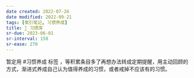 ```yaml
---
date created: 2022-07-26
date modified: 2022-09-21
tags: [索引笔记, 习惯养成]
title: ∑ 习惯库
sr-due: 2023-06-01
sr-interval: 158
sr-ease: 270
---
```


暂定用 #习惯养成 标签 ，等积累条目多了再想办法转成定期提醒，用主动回顾的方式，渐进式养成自己认为值得养成的习惯，或者戒掉不应该有的习惯。

